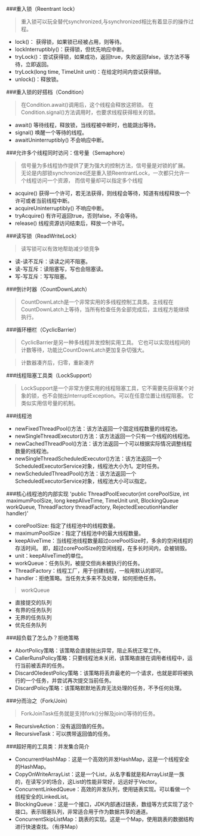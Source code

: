 ###重入锁（Reentrant lock）
> 重入锁可以玩全替代synchronized,与synchronized相比有着显示的操作过程。
 + lock()： 获得锁，如果锁已经被占用，则等待。
 + lockInterruptibly()：获得锁，但优先响应中断。
 + tryLock()：尝试获得锁，如果成功，返回true，失败返回false，该方法不等待，立即返回。
 + tryLock(long time, TimeUnit unit)：在给定时间内尝试获得锁。
 + unlock()：释放锁。 
 
###重入锁的好搭档（Condition）
> 在Condition.await()调用后，这个线程会释放这把锁。
> 在Condition.signal()方法调用时，也要求线程获得相关的锁。
 + await() 等待线程，释放锁，当线程被中断时，也能跳出等待。
 + signal() 唤醒一个等待的线程。
 + awaitUninterruptibly() 不会响应中断。
 
###允许多个线程同时访问：信号量（Semaphore）
> 信号量为多线程协作提供了更为强大的控制方法，信号量是对锁的扩展。
    无论是内部锁synchronized还是重入锁ReentrantLock，一次都只允许一个线程访问一个资源，
    而信号量却可以指定多个线程
 + acquire() 获得一个许可，若无法获得，则线程会等待，知道有线程释放一个许可或者当前线程中断。
 + acquireUninterruptibly() 不响应中断。
 + tryAcquire() 有许可返回true，否则false，不会等待。
 + release() 线程资源访问结束后，释放一个许可。
 
###读写锁（ReadWriteLock）
> 读写锁可以有效地帮助减少锁竞争
 + 读-读不互斥：读读之间不阻塞。
 + 读-写互斥：读阻塞写，写也会阻塞读。
 + 写-写互斥：写写阻塞。
 
###倒计时器（CountDownLatch）
> CountDownLatch是一个非常实用的多线程控制工具类。主线程在CountDownLatch上等待，当所有检查任务全部完成后，主线程方能继续执行。

###循环栅栏（CyclicBarrier）
> CyclicBarrier是另一种多线程并发控制实用工具。
    它也可以实现线程间的计数等待，功能比CountDownLatch更加复杂切强大。
    
> 计数器凑齐后，归零，重新凑齐

###线程阻塞工具类（LockSupport）
> LockSupport是一个非常方便实用的线程阻塞工具，它不需要先获得某个对象的锁，也不会抛出InterruptException。可以在任意位置让线程阻塞。
    它类似实用信号量的机制。
    
    
###线程池
 + newFixedThreadPool()方法：该方法返回一个固定线程数量的线程池。
 + newSingleThreadExecutor()方法：该方法返回一个只有一个线程的线程池。
 + newCachedThreadPool()方法：该方法返回一个可以根据实际情况调整线程数量的线程池。
 + newSingleThreadScheduledExecutor()方法：该方法返回一个ScheduledExecutorService对象，线程池大小为1。定时任务。
 + newScheduledThreadPool()方法：该方法返回一个ScheduledExecutorService对象，线程池大小可以指定。
 
###核心线程池的内部实现
    'public ThreadPoolExecutor(int corePoolSize,
                              int maximumPoolSize,
                              long keepAliveTime,
                              TimeUnit unit,
                              BlockingQueue<Runnable> workQueue,
                              ThreadFactory threadFactory,
                              RejectedExecutionHandler handler)'
  + corePoolSize: 指定了线程池中的线程数量。
  + maximumPoolSize：指定了线程池中的最大线程数量。
  + keepAliveTime：当线程池线程数量超过corePoolSize时，多余的空闲线程的存活时间。
    即，超过corePoolSize的空闲线程，在多长时间内，会被销毁。
  + unit：keepAliveTime的单位。
  + workQueue：任务队列，被提交但尚未被执行的任务。
  + ThreadFactory：线程工厂，用于创建线程，一般用默认的即可。
  + handler：拒绝策略。当任务太多来不及处理，如何拒绝任务。
  
> workQueue

+ 直接提交的队列
+ 有界的任务队列
+ 无界的任务队列
+ 优先任务队列

###超负载了怎么办？拒绝策略
  + AbortPolicy策略：该策略会直接抛出异常，阻止系统正常工作。
  + CallerRunsPolicy策略：只要线程池未关闭，该策略直接在调用者线程中，运行当前被丢弃的任务。
  + DiscardOledestPolicy策略：该策略将丢弃最老的一个请求，也就是即将被执行的一个任务，并尝试再次提交当前任务。
  + DiscardPolicy策略：该策略默默地丢弃无法处理的任务，不予任何处理。

###分而治之（Fork/Join）
> ForkJoinTask任务就是支持fork()分解及join()等待的任务。
  + RecursiveAction：没有返回值的任务。
  + RecursiveTask：可以携带返回值的任务。
  
  
###超好用的工具类：并发集合简介
+ ConcurrentHashMap：这是一个高效的并发HashMap，这是一个线程安全的HashMap。
+ CopyOnWriteArrayList：这是一个List，从名字看就是和ArrayList是一族的，在读写少的场合，这List的性能非常好，远远好于Vector。
+ ConcurrentLinkedQueue：高效的并发队列，使用链表实现。可以看做一个线程安全的LinkedList。
+ BlockingQueue：这是一个接口，JDK内部通过链表，数组等方式实现了这个接口。表示阻塞队列，非常适合用于作为数据共享的通道。
+ ConcurrentSkipListMap：跳表的实现。这是一个Map，使用跳表的数据结构进行快速查找。（有序Map）